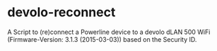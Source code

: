 # devolo-reconnect
A Script to (re)connect a Powerline device to a devolo dLAN 500 WiFi (Firmware-Version: 3.1.3 (2015-03-03)) based on the Security ID.

